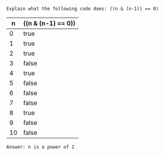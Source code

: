 ```
Explain what the following code does: ((n & (n-1)) == 0)
```

| n | ((n & (n-1) == 0)) |
|---|--------------------|
| 0 |		true		 |
| 1 |		true		 |
| 2 |		true		 |
| 3 |		false		 |
| 4 |		true		 |
| 5 |		false		 |
| 6 |		false		 |
| 7 |		false		 |
| 8 |		true		 |
| 9 |		false		 |
| 10|		false		 |

```
Answer: n is a power of 2
```